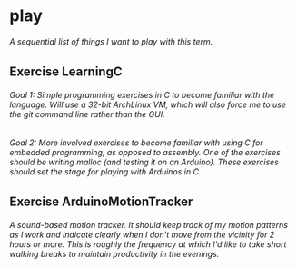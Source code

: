# play
###### A sequential list of things I want to play with this term.

## Exercise LearningC
###### Goal 1: Simple programming exercises in C to become familiar with the language. Will use a 32-bit ArchLinux VM, which will also force me to use the git command line rather than the GUI. 
###### Goal 2: More involved exercises to become familiar with using C for embedded programming, as opposed to assembly. One of the exercises should be writing malloc (and testing it on an Arduino). These exercises should set the stage for playing with Arduinos in C.

## Exercise ArduinoMotionTracker
######   A sound-based motion tracker. It should keep track of my motion patterns as I work and indicate clearly when I don't move from the vicinity for 2 hours or more. This is roughly the frequency at which I'd like to take short walking breaks to maintain productivity in the evenings.
